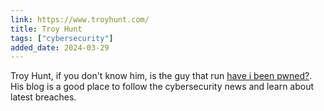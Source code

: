 ```yaml
---
link: https://www.troyhunt.com/
title: Troy Hunt
tags: ["cybersecurity"]
added_date: 2024-03-29
---
```


Troy Hunt, if you don't know him, is the guy that run 
[have i been pwned?](https://haveibeenpwned.com/). His blog is a good place to 
follow the cybersecurity news and learn about latest breaches. 

